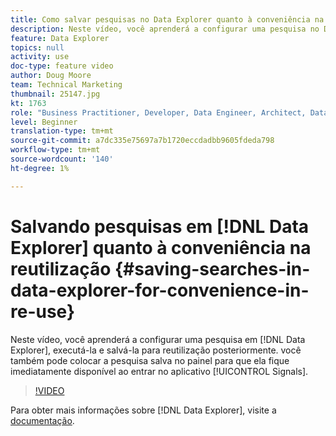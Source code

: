 ```yaml
---
title: Como salvar pesquisas no Data Explorer quanto à conveniência na reutilização
description: Neste vídeo, você aprenderá a configurar uma pesquisa no Data Explorer, executá-la e salvá-la para reutilização posteriormente. você também pode colocar a pesquisa salva no painel para que fique imediatamente disponível ao entrar no aplicativo Sinais .
feature: Data Explorer
topics: null
activity: use
doc-type: feature video
author: Doug Moore
team: Technical Marketing
thumbnail: 25147.jpg
kt: 1763
role: "Business Practitioner, Developer, Data Engineer, Architect, Data Architect, Administrator, Leader"
level: Beginner
translation-type: tm+mt
source-git-commit: a7dc335e75697a7b1720eccdadbb9605fdeda798
workflow-type: tm+mt
source-wordcount: '140'
ht-degree: 1%

---
```



# Salvando pesquisas em [!DNL Data Explorer] quanto à conveniência na reutilização {#saving-searches-in-data-explorer-for-convenience-in-re-use}

Neste vídeo, você aprenderá a configurar uma pesquisa em [!DNL Data Explorer], executá-la e salvá-la para reutilização posteriormente. você também pode colocar a pesquisa salva no painel para que ela fique imediatamente disponível ao entrar no aplicativo [!UICONTROL Signals].

>[!VIDEO](https://video.tv.adobe.com/v/25147/?quality=12)

Para obter mais informações sobre [!DNL Data Explorer], visite a [documentação](https://experiencecloud.adobe.com/resources/help/en_US/aam/data-explorer.html).